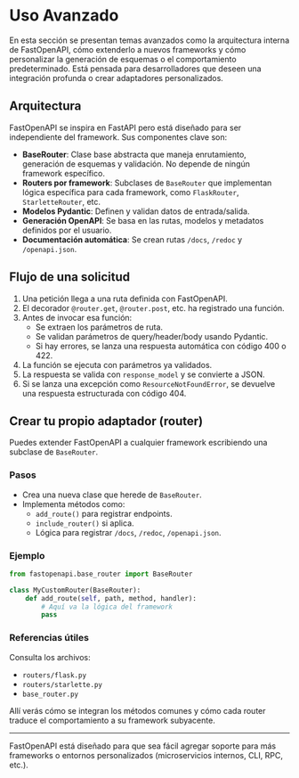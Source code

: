 # Uso Avanzado

En esta sección se presentan temas avanzados como la arquitectura interna de FastOpenAPI, cómo extenderlo a nuevos frameworks y cómo personalizar la generación de esquemas o el comportamiento predeterminado. Está pensada para desarrolladores que deseen una integración profunda o crear adaptadores personalizados.

## Arquitectura

FastOpenAPI se inspira en FastAPI pero está diseñado para ser independiente del framework. Sus componentes clave son:

- **BaseRouter**: Clase base abstracta que maneja enrutamiento, generación de esquemas y validación. No depende de ningún framework específico.
- **Routers por framework**: Subclases de `BaseRouter` que implementan lógica específica para cada framework, como `FlaskRouter`, `StarletteRouter`, etc.
- **Modelos Pydantic**: Definen y validan datos de entrada/salida.
- **Generación OpenAPI**: Se basa en las rutas, modelos y metadatos definidos por el usuario.
- **Documentación automática**: Se crean rutas `/docs`, `/redoc` y `/openapi.json`.

## Flujo de una solicitud

1. Una petición llega a una ruta definida con FastOpenAPI.
2. El decorador `@router.get`, `@router.post`, etc. ha registrado una función.
3. Antes de invocar esa función:
   - Se extraen los parámetros de ruta.
   - Se validan parámetros de query/header/body usando Pydantic.
   - Si hay errores, se lanza una respuesta automática con código 400 o 422.
4. La función se ejecuta con parámetros ya validados.
5. La respuesta se valida con `response_model` y se convierte a JSON.
6. Si se lanza una excepción como `ResourceNotFoundError`, se devuelve una respuesta estructurada con código 404.

## Crear tu propio adaptador (router)

Puedes extender FastOpenAPI a cualquier framework escribiendo una subclase de `BaseRouter`.

### Pasos

- Crea una nueva clase que herede de `BaseRouter`.
- Implementa métodos como:
  - `add_route()` para registrar endpoints.
  - `include_router()` si aplica.
  - Lógica para registrar `/docs`, `/redoc`, `/openapi.json`.

### Ejemplo

```python
from fastopenapi.base_router import BaseRouter

class MyCustomRouter(BaseRouter):
    def add_route(self, path, method, handler):
        # Aquí va la lógica del framework
        pass
```

### Referencias útiles

Consulta los archivos:
- `routers/flask.py`
- `routers/starlette.py`
- `base_router.py`

Allí verás cómo se integran los métodos comunes y cómo cada router traduce el comportamiento a su framework subyacente.

---

FastOpenAPI está diseñado para que sea fácil agregar soporte para más frameworks o entornos personalizados (microservicios internos, CLI, RPC, etc.).
